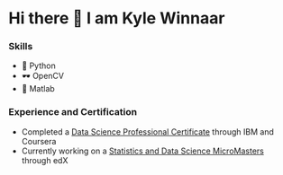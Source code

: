 # Hi there 👋 I am Kyle Winnaar 

### Skills
 - 🐍 Python
 - 🕶 OpenCV
 - 🧮 Matlab

### Experience and Certification
 - Completed a [Data Science Professional Certificate](https://www.credly.com/go/xiIoEtX5) through IBM and Coursera
 - Currently working on a [Statistics and Data Science MicroMasters](https://courses.edx.org/dashboard/programs/71c95834-f6df-4f78-8cd7-c6461dd9b1d4/) through edX

<object data="https://github.com/kyle-winnaar/kyle-winnaar/blob/dev/00%20-%20Data%20Science%20Professional%20Certificate.pdf" type="application/pdf" width="400px">
</object>

<!--
**kyle-winnaar/kyle-winnaar** is a ✨ _special_ ✨ repository because its `README.md` (this file) appears on your GitHub profile.

Here are some ideas to get you started:

- 🔭 I’m currently working on ...
- 🌱 I’m currently learning ...
- 👯 I’m looking to collaborate on ...
- 🤔 I’m looking for help with ...
- 💬 Ask me about ...
- 📫 How to reach me: ...
- 😄 Pronouns: ...
- ⚡ Fun fact: ...
-->
